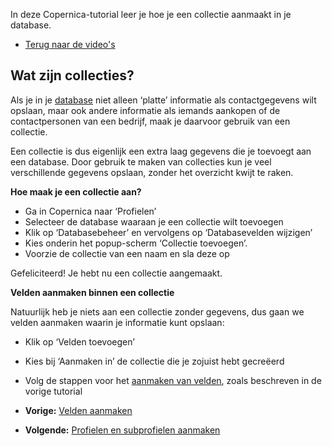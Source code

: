 In deze Copernica-tutorial leer je hoe je een collectie aanmaakt in je
database.

-   [Terug naar de
    video's](./videos.md "Video's")

Wat zijn collecties?
--------------------

Als je in je
[database](./profiles-creating-a-database.md)
niet alleen ‘platte’ informatie als contactgegevens wilt opslaan, maar
ook andere informatie als iemands aankopen of de contactpersonen van een
bedrijf, maak je daarvoor gebruik van een collectie.

Een collectie is dus eigenlijk een extra laag gegevens die je toevoegt
aan een database. Door gebruik te maken van collecties kun je veel
verschillende gegevens opslaan, zonder het overzicht kwijt te raken.

**Hoe maak je een collectie aan?**

-   Ga in Copernica naar ‘Profielen’
-   Selecteer de database waaraan je een collectie wilt toevoegen
-   Klik op ‘Databasebeheer’ en vervolgens op ‘Databasevelden wijzigen’
-   Kies onderin het popup-scherm ‘Collectie toevoegen’.
-   Voorzie de collectie van een naam en sla deze op

Gefeliciteerd! Je hebt nu een collectie aangemaakt.

**Velden aanmaken binnen een collectie**

Natuurlijk heb je niets aan een collectie zonder gegevens, dus gaan we
velden aanmaken waarin je informatie kunt opslaan:

-   Klik op ‘Velden toevoegen’
-   Kies bij ‘Aanmaken in’ de collectie die je zojuist hebt gecreëerd
-   Volg de stappen voor het [aanmaken van
    velden](./profielen-velden-aanmaken.md),
    zoals beschreven in de vorige tutorial

-   **Vorige:** [Velden
    aanmaken](./profielen-velden-aanmaken.md "Profielen: Velden aanmaken")
-   **Volgende:** [Profielen en subprofielen
    aanmaken](./profielen-profielen-en-subprofielen-aanmaken.md "Profielen: Profielen en subprofielen aanmaken")

